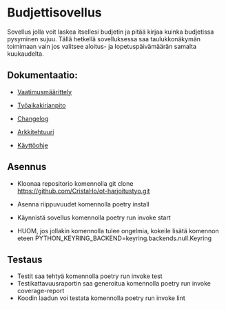 # Budjettisovellus

Sovellus jolla voit laskea itsellesi budjetin ja pitää kirjaa kuinka budjetissa pysyminen sujuu. Tällä hetkellä sovelluksessa saa taulukkonäkymän toimimaan vain jos valitsee aloitus- ja lopetuspäivämäärän samalta kuukaudelta.

## Dokumentaatio:

- [Vaatimusmäärittely](https://github.com/CristaHo/ot-harjoitustyo/blob/master/dokumentaatio/vatimusmaarittely.md)

- [Työaikakirjanpito](https://github.com/CristaHo/ot-harjoitustyo/blob/master/dokumentaatio/tuntikirjanpito.md)

- [Changelog](https://github.com/CristaHo/ot-harjoitustyo/blob/master/dokumentaatio/changelog.md)

- [Arkkitehtuuri](https://github.com/CristaHo/ot-harjoitustyo/blob/master/dokumentaatio/arkkitehtuuri.md)

- [Käyttöohje](https://github.com/CristaHo/ot-harjoitustyo/blob/master/dokumentaatio/kayttoohje.md)

## Asennus

- Kloonaa repositorio komennolla git clone https://github.com/CristaHo/ot-harjoitustyo.git
- Asenna riippuvuudet komennolla poetry install
- Käynnistä sovellus komennolla poetry run invoke start

- HUOM, jos jollakin komennolla tulee ongelmia, kokeile lisätä komennon eteen PYTHON_KEYRING_BACKEND=keyring.backends.null.Keyring

## Testaus

- Testit saa tehtyä komennolla poetry run invoke test
- Testikattavuusraportin saa generoitua komennolla poetry run invoke coverage-report
- Koodin laadun voi testata komennolla poetry run invoke lint


